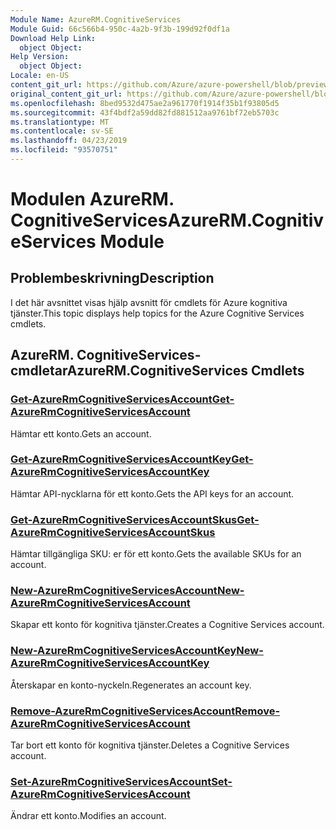 ```yaml
---
Module Name: AzureRM.CognitiveServices
Module Guid: 66c566b4-950c-4a2b-9f3b-199d92f0df1a
Download Help Link:
  object Object: 
Help Version:
  object Object: 
Locale: en-US
content_git_url: https://github.com/Azure/azure-powershell/blob/preview/src/ResourceManager/CognitiveServices/Commands.Management.CognitiveServices/help/AzureRM.CognitiveServices.md
original_content_git_url: https://github.com/Azure/azure-powershell/blob/preview/src/ResourceManager/CognitiveServices/Commands.Management.CognitiveServices/help/AzureRM.CognitiveServices.md
ms.openlocfilehash: 8bed9532d475ae2a961770f1914f35b1f93805d5
ms.sourcegitcommit: 43f4bdf2a59dd82fd881512aa9761bf72eb5703c
ms.translationtype: MT
ms.contentlocale: sv-SE
ms.lasthandoff: 04/23/2019
ms.locfileid: "93570751"
---
```

# <span data-ttu-id="f1ce1-101">Modulen AzureRM. CognitiveServices</span><span class="sxs-lookup"><span data-stu-id="f1ce1-101">AzureRM.CognitiveServices Module</span></span>
## <span data-ttu-id="f1ce1-102">Problembeskrivning</span><span class="sxs-lookup"><span data-stu-id="f1ce1-102">Description</span></span>
<span data-ttu-id="f1ce1-103">I det här avsnittet visas hjälp avsnitt för cmdlets för Azure kognitiva tjänster.</span><span class="sxs-lookup"><span data-stu-id="f1ce1-103">This topic displays help topics for the Azure Cognitive Services cmdlets.</span></span>

## <span data-ttu-id="f1ce1-104">AzureRM. CognitiveServices-cmdletar</span><span class="sxs-lookup"><span data-stu-id="f1ce1-104">AzureRM.CognitiveServices Cmdlets</span></span>
### [<span data-ttu-id="f1ce1-105">Get-AzureRmCognitiveServicesAccount</span><span class="sxs-lookup"><span data-stu-id="f1ce1-105">Get-AzureRmCognitiveServicesAccount</span></span>](Get-AzureRmCognitiveServicesAccount.md)
<span data-ttu-id="f1ce1-106">Hämtar ett konto.</span><span class="sxs-lookup"><span data-stu-id="f1ce1-106">Gets an account.</span></span>

### [<span data-ttu-id="f1ce1-107">Get-AzureRmCognitiveServicesAccountKey</span><span class="sxs-lookup"><span data-stu-id="f1ce1-107">Get-AzureRmCognitiveServicesAccountKey</span></span>](Get-AzureRmCognitiveServicesAccountKey.md)
<span data-ttu-id="f1ce1-108">Hämtar API-nycklarna för ett konto.</span><span class="sxs-lookup"><span data-stu-id="f1ce1-108">Gets the API keys for an account.</span></span>

### [<span data-ttu-id="f1ce1-109">Get-AzureRmCognitiveServicesAccountSkus</span><span class="sxs-lookup"><span data-stu-id="f1ce1-109">Get-AzureRmCognitiveServicesAccountSkus</span></span>](Get-AzureRmCognitiveServicesAccountSkus.md)
<span data-ttu-id="f1ce1-110">Hämtar tillgängliga SKU: er för ett konto.</span><span class="sxs-lookup"><span data-stu-id="f1ce1-110">Gets the available SKUs for an account.</span></span>

### [<span data-ttu-id="f1ce1-111">New-AzureRmCognitiveServicesAccount</span><span class="sxs-lookup"><span data-stu-id="f1ce1-111">New-AzureRmCognitiveServicesAccount</span></span>](New-AzureRmCognitiveServicesAccount.md)
<span data-ttu-id="f1ce1-112">Skapar ett konto för kognitiva tjänster.</span><span class="sxs-lookup"><span data-stu-id="f1ce1-112">Creates a Cognitive Services account.</span></span>

### [<span data-ttu-id="f1ce1-113">New-AzureRmCognitiveServicesAccountKey</span><span class="sxs-lookup"><span data-stu-id="f1ce1-113">New-AzureRmCognitiveServicesAccountKey</span></span>](New-AzureRmCognitiveServicesAccountKey.md)
<span data-ttu-id="f1ce1-114">Återskapar en konto-nyckeln.</span><span class="sxs-lookup"><span data-stu-id="f1ce1-114">Regenerates an account key.</span></span>

### [<span data-ttu-id="f1ce1-115">Remove-AzureRmCognitiveServicesAccount</span><span class="sxs-lookup"><span data-stu-id="f1ce1-115">Remove-AzureRmCognitiveServicesAccount</span></span>](Remove-AzureRmCognitiveServicesAccount.md)
<span data-ttu-id="f1ce1-116">Tar bort ett konto för kognitiva tjänster.</span><span class="sxs-lookup"><span data-stu-id="f1ce1-116">Deletes a Cognitive Services account.</span></span>

### [<span data-ttu-id="f1ce1-117">Set-AzureRmCognitiveServicesAccount</span><span class="sxs-lookup"><span data-stu-id="f1ce1-117">Set-AzureRmCognitiveServicesAccount</span></span>](Set-AzureRmCognitiveServicesAccount.md)
<span data-ttu-id="f1ce1-118">Ändrar ett konto.</span><span class="sxs-lookup"><span data-stu-id="f1ce1-118">Modifies an account.</span></span>

